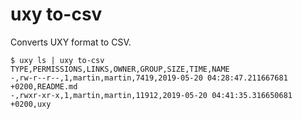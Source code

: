 # uxy to-csv

Converts UXY format to CSV.

```
$ uxy ls | uxy to-csv
TYPE,PERMISSIONS,LINKS,OWNER,GROUP,SIZE,TIME,NAME
-,rw-r--r--,1,martin,martin,7419,2019-05-20 04:28:47.211667681 +0200,README.md
-,rwxr-xr-x,1,martin,martin,11912,2019-05-20 04:41:35.316650681 +0200,uxy
```

